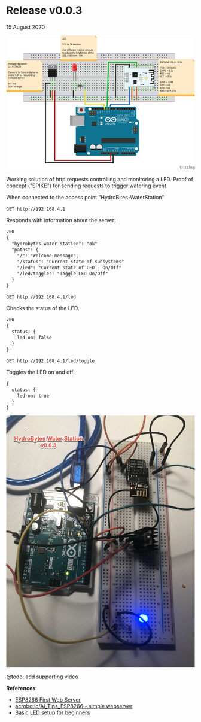 # Release v0.0.3
15 August 2020

![v0-0-3-schematic](https://raw.githubusercontent.com/deezone/HydroBytes-waterManagement/master/resources/sketch-v0-0-3-900.jpg)

Working solution of http requests controlling and monitoring a LED. Proof of concept ("SPIKE") for sending requests to trigger watering event.

When connected to the access point "HydroBites-WaterStation"

```
GET http://192.168.4.1
```
Responds with information about the server:
```
200
{
  "hydrobytes-water-station": "ok"
  "paths": {
    "/": "Welcome message",
    "/status": "Current state of subsystems"
    "/led": "Current state of LED - On/Off"
    "/led/toggle": "Toggle LED On/Off"
  }
}
```

```
GET http://192.168.4.1/led
```
Checks the status of the LED.
```
200
{
  status: {
    led-on: false
  }
}
```

```
GET http://192.168.4.1/led/toggle
```
Toggles the LED on and off.
```
{
  status: {
    led-on: true
  }
}
```

![v0-0-3-image](https://raw.githubusercontent.com/deezone/HydroBytes-waterManagement/master/resources/image-v0-0-3-900.jpg)

@todo: add supporting video

**References**:
- [ESP8266 First Web Server](https://tttapa.github.io/ESP8266/Chap10%20-%20Simple%20Web%20Server.html)
- [acrobotic/Ai_Tips_ESP8266 - simple webserver](https://github.com/acrobotic/Ai_Tips_ESP8266/blob/master/simple_webserver/simple_webserver.ino)
- [Basic LED setup for beginners](https://create.arduino.cc/projecthub/karmette/basic-led-setup-for-beginners-0a124a)
